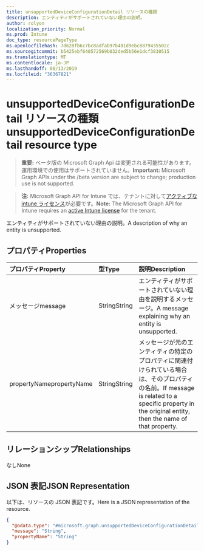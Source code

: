 ```yaml
---
title: unsupportedDeviceConfigurationDetail リソースの種類
description: エンティティがサポートされていない理由の説明。
author: rolyon
localization_priority: Normal
ms.prod: Intune
doc_type: resourcePageType
ms.openlocfilehash: 7d628fb6c7bc8adfab97b401d9ebc8879435502c
ms.sourcegitcommit: b5425ebf648572569b032ded5b56e1dcf3830515
ms.translationtype: MT
ms.contentlocale: ja-JP
ms.lasthandoff: 08/13/2019
ms.locfileid: "36367821"
---
```

# <a name="unsupporteddeviceconfigurationdetail-resource-type"></a><span data-ttu-id="48a4d-103">unsupportedDeviceConfigurationDetail リソースの種類</span><span class="sxs-lookup"><span data-stu-id="48a4d-103">unsupportedDeviceConfigurationDetail resource type</span></span>

> <span data-ttu-id="48a4d-104">**重要:** ベータ版の Microsoft Graph Api は変更される可能性があります。運用環境での使用はサポートされていません。</span><span class="sxs-lookup"><span data-stu-id="48a4d-104">**Important:** Microsoft Graph APIs under the /beta version are subject to change; production use is not supported.</span></span>

> <span data-ttu-id="48a4d-105">**注:** Microsoft Graph API for Intune では、テナントに対して[アクティブな intune ライセンス](https://go.microsoft.com/fwlink/?linkid=839381)が必要です。</span><span class="sxs-lookup"><span data-stu-id="48a4d-105">**Note:** The Microsoft Graph API for Intune requires an [active Intune license](https://go.microsoft.com/fwlink/?linkid=839381) for the tenant.</span></span>

<span data-ttu-id="48a4d-106">エンティティがサポートされていない理由の説明。</span><span class="sxs-lookup"><span data-stu-id="48a4d-106">A description of why an entity is unsupported.</span></span>

## <a name="properties"></a><span data-ttu-id="48a4d-107">プロパティ</span><span class="sxs-lookup"><span data-stu-id="48a4d-107">Properties</span></span>
|<span data-ttu-id="48a4d-108">プロパティ</span><span class="sxs-lookup"><span data-stu-id="48a4d-108">Property</span></span>|<span data-ttu-id="48a4d-109">型</span><span class="sxs-lookup"><span data-stu-id="48a4d-109">Type</span></span>|<span data-ttu-id="48a4d-110">説明</span><span class="sxs-lookup"><span data-stu-id="48a4d-110">Description</span></span>|
|:---|:---|:---|
|<span data-ttu-id="48a4d-111">メッセージ​​</span><span class="sxs-lookup"><span data-stu-id="48a4d-111">message</span></span>|<span data-ttu-id="48a4d-112">String</span><span class="sxs-lookup"><span data-stu-id="48a4d-112">String</span></span>|<span data-ttu-id="48a4d-113">エンティティがサポートされていない理由を説明するメッセージ。</span><span class="sxs-lookup"><span data-stu-id="48a4d-113">A message explaining why an entity is unsupported.</span></span>|
|<span data-ttu-id="48a4d-114">propertyName</span><span class="sxs-lookup"><span data-stu-id="48a4d-114">propertyName</span></span>|<span data-ttu-id="48a4d-115">String</span><span class="sxs-lookup"><span data-stu-id="48a4d-115">String</span></span>|<span data-ttu-id="48a4d-116">メッセージが元のエンティティの特定のプロパティに関連付けられている場合は、そのプロパティの名前。</span><span class="sxs-lookup"><span data-stu-id="48a4d-116">If message is related to a specific property in the original entity, then the name of that property.</span></span>|

## <a name="relationships"></a><span data-ttu-id="48a4d-117">リレーションシップ</span><span class="sxs-lookup"><span data-stu-id="48a4d-117">Relationships</span></span>
<span data-ttu-id="48a4d-118">なし</span><span class="sxs-lookup"><span data-stu-id="48a4d-118">None</span></span>

## <a name="json-representation"></a><span data-ttu-id="48a4d-119">JSON 表記</span><span class="sxs-lookup"><span data-stu-id="48a4d-119">JSON Representation</span></span>
<span data-ttu-id="48a4d-120">以下は、リソースの JSON 表記です。</span><span class="sxs-lookup"><span data-stu-id="48a4d-120">Here is a JSON representation of the resource.</span></span>
<!-- {
  "blockType": "resource",
  "@odata.type": "microsoft.graph.unsupportedDeviceConfigurationDetail"
}
-->
``` json
{
  "@odata.type": "#microsoft.graph.unsupportedDeviceConfigurationDetail",
  "message": "String",
  "propertyName": "String"
}
```



